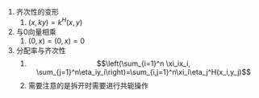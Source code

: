 1. 齐次性的变形
	1. $(x,ky)=k^H(x,y)$ 
2. 与0向量相乘
	1. $(0,x)=(0,x)=0$ 
3. 分配率与齐次性
	1. $$\left(\sum_{i=1}^n \xi_ix_i, \sum_{j=1}^n\eta_iy_i\right)=\sum_{i,j=1}^n\xi_i\eta_j^H(x_i,y_j)$$
	2. 需要注意的是拆开时需要进行共轭操作